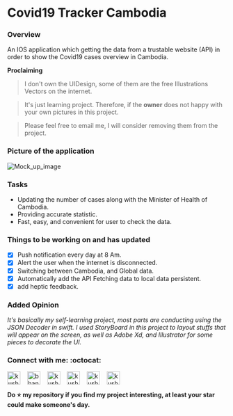 # Covid19 Tracker Cambodia

### Overview 

An IOS application which getting the data from a trustable website (API) in order to show the Covid19 cases overview in Cambodia.

**Proclaiming**

> I don't own the UIDesign, some of them are the free Illustrations Vectors on the internet. 

> It's just learning project. Therefore, if the **owner** does not happy with your own pictures in this project. 

> Please feel free to email me, I will consider removing them from the project. 

### Picture of the application

![Mock_up_image](https://github.com/VatanaChhorn/Covid19-Tracker-Cambodia/blob/master/MockUP.jpg)

### Tasks 

- Updating the number of cases along with the Minister of Health of Cambodia. 
- Providing accurate statistic. 
- Fast, easy, and convenient for user to check the data. 

### Things to be working on and has updated

- [x] Push notification every day at 8 Am. 
- [x] Alert the user when the internet is disconnected. 
- [x] Switching between Cambodia, and Global data. 
- [x] Automatically add the API Fetching data to local data persistent. 
- [x] add heptic feedback. 

### Added Opinion

*It's basically my self-learning project, most parts are conducting using the JSON Decoder in swift. I used StoryBoard in this project to layout stuffs that 
will appear on the screen, as well as Adobe Xd, and Illustrator for some pieces to decorate the UI.* 

### Connect with me: :octocat:


<p align="left">
<a href="https://www.instagram.com/vatana.chhorn/" target="blank"><img align="center" src="https://cdn.jsdelivr.net/npm/simple-icons@3.0.1/icons/instagram.svg" alt="kushal.bhanot" height="30" width="30" /></a> &nbsp;&nbsp;
<a href="https://twitter.com/vatana_chhorn" target="blank"><img align="center" src="https://cdn.jsdelivr.net/npm/simple-icons@3.0.1/icons/twitter.svg" alt="bhanot_kushal" height="30" width="30" /></a> &nbsp;&nbsp;
<a href="https://www.facebook.com/vatan4c" target="blank"><img align="center" src="https://cdn.jsdelivr.net/npm/simple-icons@3.0.1/icons/facebook.svg" alt="kushal.bhanot.98" height="30" width="30" /></a> &nbsp;&nbsp;
<a href="https://open.spotify.com/user/onlyvatana23?si=-McUZw0zTj-a8SvbVe1qZA" target="blank"><img align="center" src="https://cdn.jsdelivr.net/npm/simple-icons@3.0.1/icons/spotify.svg" alt="kushal.bhanot.98" height="30" width="30" /></a> &nbsp;&nbsp;
  <a href="https://www.goodreads.com/user/show/83098234-vatana-chhorn" target="blank"><img align="center" src="https://cdn.jsdelivr.net/npm/simple-icons@3.0.1/icons/goodreads.svg" alt="kushal.bhanot.98" height="30" width="30" /></a> &nbsp;&nbsp;
   <a href="https://unsplash.com/@vatanachhorn" target="blank"><img align="center" src="https://cdn.jsdelivr.net/npm/simple-icons@3.0.1/icons/unsplash.svg" alt="kushal.bhanot.98" height="30" width="30" /></a> &nbsp;&nbsp;
</p>


**Do ⭐ my repository if you find my project interesting, at least your star could make someone's day.**  
